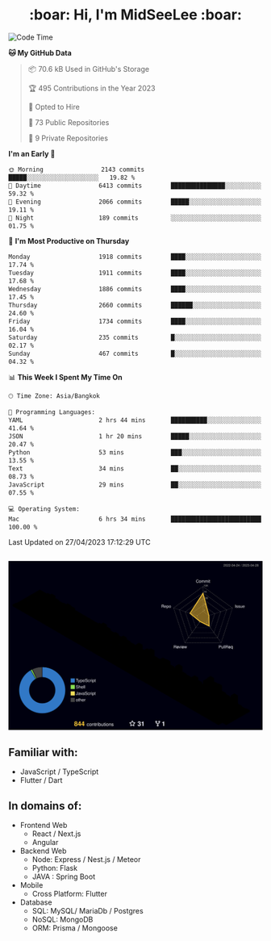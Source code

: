 <h1 align="center"> :boar: Hi, I'm MidSeeLee :boar:</h1>
 
<!--START_SECTION:waka-->
![Code Time](http://img.shields.io/badge/Code%20Time-552%20hrs%2047%20mins-blue)

**🐱 My GitHub Data** 

> 📦 70.6 kB Used in GitHub's Storage 
 > 
> 🏆 495 Contributions in the Year 2023
 > 
> 💼 Opted to Hire
 > 
> 📜 73 Public Repositories 
 > 
> 🔑 9 Private Repositories 
 > 
**I'm an Early 🐤** 

```text
🌞 Morning                2143 commits        █████░░░░░░░░░░░░░░░░░░░░   19.82 % 
🌆 Daytime                6413 commits        ███████████████░░░░░░░░░░   59.32 % 
🌃 Evening                2066 commits        █████░░░░░░░░░░░░░░░░░░░░   19.11 % 
🌙 Night                  189 commits         ░░░░░░░░░░░░░░░░░░░░░░░░░   01.75 % 
```
📅 **I'm Most Productive on Thursday** 

```text
Monday                   1918 commits        ████░░░░░░░░░░░░░░░░░░░░░   17.74 % 
Tuesday                  1911 commits        ████░░░░░░░░░░░░░░░░░░░░░   17.68 % 
Wednesday                1886 commits        ████░░░░░░░░░░░░░░░░░░░░░   17.45 % 
Thursday                 2660 commits        ██████░░░░░░░░░░░░░░░░░░░   24.60 % 
Friday                   1734 commits        ████░░░░░░░░░░░░░░░░░░░░░   16.04 % 
Saturday                 235 commits         █░░░░░░░░░░░░░░░░░░░░░░░░   02.17 % 
Sunday                   467 commits         █░░░░░░░░░░░░░░░░░░░░░░░░   04.32 % 
```


📊 **This Week I Spent My Time On** 

```text
🕑︎ Time Zone: Asia/Bangkok

💬 Programming Languages: 
YAML                     2 hrs 44 mins       ██████████░░░░░░░░░░░░░░░   41.64 % 
JSON                     1 hr 20 mins        █████░░░░░░░░░░░░░░░░░░░░   20.47 % 
Python                   53 mins             ███░░░░░░░░░░░░░░░░░░░░░░   13.55 % 
Text                     34 mins             ██░░░░░░░░░░░░░░░░░░░░░░░   08.73 % 
JavaScript               29 mins             ██░░░░░░░░░░░░░░░░░░░░░░░   07.55 % 

💻 Operating System: 
Mac                      6 hrs 34 mins       █████████████████████████   100.00 % 
```


 Last Updated on 27/04/2023 17:12:29 UTC
<!--END_SECTION:waka-->

##

![](./profile-3d-contrib/profile-night-rainbow.svg)

## Familiar with:
- JavaScript / TypeScript
- Flutter / Dart

## In domains of:
- Frontend Web
  - React / Next.js
  - Angular
- Backend Web
  - Node: Express / Nest.js / Meteor
  - Python: Flask
  - JAVA : Spring Boot
- Mobile
  - Cross Platform: Flutter
- Database
  - SQL: MySQL/ MariaDb / Postgres
  - NoSQL: MongoDB
  - ORM: Prisma / Mongoose
